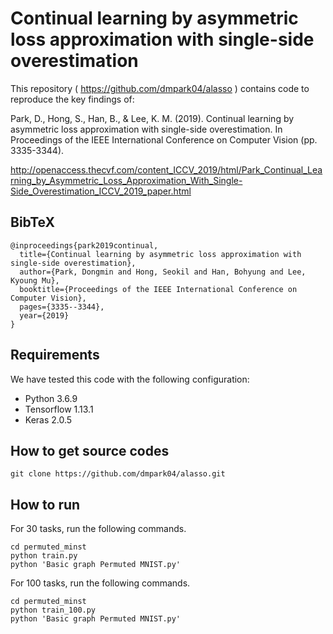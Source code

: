 # Continual learning by asymmetric loss approximation with single-side overestimation

This repository ( https://github.com/dmpark04/alasso ) contains code to reproduce the key findings of:

Park, D., Hong, S., Han, B., & Lee, K. M. (2019). Continual learning by asymmetric loss approximation 
with single-side overestimation. 
In Proceedings of the IEEE International Conference on Computer Vision (pp. 3335-3344).

http://openaccess.thecvf.com/content_ICCV_2019/html/Park_Continual_Learning_by_Asymmetric_Loss_Approximation_With_Single-Side_Overestimation_ICCV_2019_paper.html

## BibTeX
```
@inproceedings{park2019continual,
  title={Continual learning by asymmetric loss approximation with single-side overestimation},
  author={Park, Dongmin and Hong, Seokil and Han, Bohyung and Lee, Kyoung Mu},
  booktitle={Proceedings of the IEEE International Conference on Computer Vision},
  pages={3335--3344},
  year={2019}
}
```


## Requirements

We have tested this code with the following configuration:

* Python 3.6.9
* Tensorflow 1.13.1
* Keras 2.0.5

## How to get source codes
```
git clone https://github.com/dmpark04/alasso.git
```

## How to run

For 30 tasks, run the following commands. 

```
cd permuted_minst
python train.py
python 'Basic graph Permuted MNIST.py'
```

For 100 tasks, run the following commands. 

```
cd permuted_minst
python train_100.py
python 'Basic graph Permuted MNIST.py'
```

